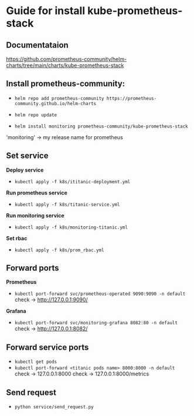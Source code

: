# Guide for install kube-prometheus-stack

## Documentataion
https://github.com/prometheus-community/helm-charts/tree/main/charts/kube-prometheus-stack

## Install prometheus-community:
- ```helm repo add prometheus-community https://prometheus-community.github.io/helm-charts```


- ```helm repo update```


- ```helm install monitoring prometheus-community/kube-prometheus-stack```

'monitoring' -> my release name for prometheus


## Set service
**Deploy service**
- ```kubectl apply -f k8s/ititanic-deployment.yml```

**Run prometheus service**
- ```kubectl apply -f k8s/titanic-service.yml```

**Run monitoring service**
- ```kubectl apply -f k8s/monitoring-titanic.yml```

**Set rbac**
- ```kubectl apply -f k8s/prom_rbac.yml```


## Forward ports
**Prometheus**
- ```kubectl port-forward svc/prometheus-operated 9090:9090 -n default```
check -> http://127.0.0.1:9090/

**Grafana**
- ```kubectl port-forward svc/monitoring-grafana 8082:80 -n default```
check -> http://127.0.0.1:8082/

## Forward service ports
- ```kubectl get pods```
- ```kubectl port-forward <titanic pods name> 8000:8000 -n default```
check -> 127.0.0.1:8000
check -> 127.0.0.1:8000/metrics

## Send request

- ```python service/send_request.py```
